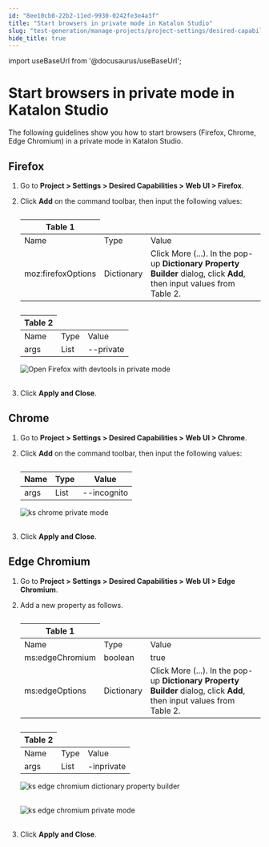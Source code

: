 ```yaml
---
id: "8ee10cb0-22b2-11ed-9930-0242fe3e4a3f"
title: "Start browsers in private mode in Katalon Studio"
slug: "test-generation/manage-projects/project-settings/desired-capabilities/start-browsers-in-private-mode-in-katalon-studio"
hide_title: true
---
```

import useBaseUrl from '@docusaurus/useBaseUrl';


# <a id="id" class="anchor_top_offset"/><a id="ariaid-title1" class="anchor_top_offset"/>Start browsers in private mode in <span xmlns="http://www.w3.org/1999/xhtml" className="ph">Katalon Studio</span> 

<p xmlns="http://www.w3.org/1999/xhtml" className="p">The following guidelines show you how to start browsers   (Firefox, Chrome, Edge Chromium) in a private mode in Katalon   Studio.</p> 

## <a id="id_1" class="anchor_top_offset"/>Firefox

<ol xmlns="http://www.w3.org/1999/xhtml" className="ol"><li className="li">     <p className="p">Go to <strong className="ph b">Project &gt; Settings &gt; Desired Capabilities         &gt; Web UI &gt; Firefox</strong>.</p>   </li><li className="li">     <p className="p">Click <strong className="ph b">Add</strong> on the command toolbar, then input       the following values:</p>     <table className="table"><caption /><colgroup><col /><col /><col /></colgroup><thead className="thead"><tr className><th className="entry anchor_top_offset" id="id_1__entry__1" colSpan={3}>Table 1</th></tr></thead><tbody className="tbody"><tr className><td className="entry" headers="id_1__entry__1 ">Name</td><td className="entry" headers="id_1__entry__1 ">Type</td><td className="entry" headers="id_1__entry__1 ">Value</td></tr><tr className><td className="entry" headers="id_1__entry__1 ">moz:firefoxOptions</td><td className="entry" headers="id_1__entry__1 ">Dictionary</td><td className="entry" headers="id_1__entry__1 ">Click More (...). In the pop-up <strong className="ph b">Dictionary Property               Builder</strong> dialog, click <strong className="ph b">Add</strong>, then input             values from Table 2.</td></tr></tbody></table>     <table className="table"><caption /><colgroup><col /><col /><col /></colgroup><thead className="thead"><tr className><th className="entry anchor_top_offset" id="id_1__entry__8" colSpan={3}>Table 2</th></tr></thead><tbody className="tbody"><tr className><td className="entry" headers="id_1__entry__8 ">Name</td><td className="entry" headers="id_1__entry__8 ">Type</td><td className="entry" headers="id_1__entry__8 ">Value</td></tr><tr className><td className="entry" headers="id_1__entry__8 ">args</td><td className="entry" headers="id_1__entry__8 ">List</td><td className="entry" headers="id_1__entry__8 ">--private</td></tr></tbody></table>     <p className="p">       <img className="image" src={useBaseUrl("https://github.com/katalon-studio/docs-images/raw/master/katalon-studio/docs/project-settings-new-ui/KS-DC-FIRFOX-Private-mode.png")} alt="Open Firefox with devtools in private mode" /><br /><br />     </p>   </li><li className="li">     <p className="p">Click <strong className="ph b">Apply and Close</strong>.</p>   </li></ol> 
    

## <a id="id_2" class="anchor_top_offset"/>Chrome

    
      
<ol xmlns="http://www.w3.org/1999/xhtml" className="ol">   <li className="li">     <p className="p">Go to <strong className="ph b">Project &gt; Settings &gt; Desired Capabilities         &gt; Web UI &gt; Chrome</strong>.</p>   </li>   <li className="li">     <p className="p">Click <strong className="ph b">Add</strong> on the command toolbar, then input       the following values:</p>     <table className="table"><caption /><thead className="thead">         <tr className>           <th className="entry anchor_top_offset" id="id_2__entry__1">Name</th>           <th className="entry anchor_top_offset" id="id_2__entry__2">Type</th>           <th className="entry anchor_top_offset" id="id_2__entry__3">Value</th>         </tr>       </thead><tbody className="tbody">         <tr className>           <td className="entry" headers="id_2__entry__1 id_2__entry__2 id_2__entry__3 ">args</td>           <td className="entry" headers="id_2__entry__1 id_2__entry__2 id_2__entry__3 ">List</td>           <td className="entry" headers="id_2__entry__1 id_2__entry__2 id_2__entry__3 ">--incognito</td>         </tr>       </tbody></table>     <p className="p">       <img className="image" src={useBaseUrl("https://github.com/katalon-studio/docs-images/raw/c057a1480081acac602a7847483260c61f106559/katalon-studio/docs/project-settings-new-ui/KS-DC-Chrome-INCOGNITO.png")} alt="ks chrome private mode" /><br /><br />     </p>   </li>   <li className="li">     <p className="p">Click <strong className="ph b">Apply and Close</strong>.</p>   </li> </ol> 
    
  
    

## <a id="id_3" class="anchor_top_offset"/>Edge Chromium

    
      
<ol xmlns="http://www.w3.org/1999/xhtml" className="ol">   <li className="li">     <p className="p">Go to <strong className="ph b">Project &gt; Settings &gt; Desired Capabilities         &gt; Web UI &gt; Edge Chromium</strong>.</p>   </li>   <li className="li">     <p className="p">Add a new property as follows.</p>     <table className="table"><caption /><colgroup><col /><col /><col /></colgroup><thead className="thead">         <tr className>           <th className="entry anchor_top_offset" id="id_3__entry__1" colSpan={3}>Table 1</th>         </tr>       </thead><tbody className="tbody">         <tr className>           <td className="entry" headers="id_3__entry__1 ">Name</td>           <td className="entry" headers="id_3__entry__1 ">Type</td>           <td className="entry" headers="id_3__entry__1 ">Value</td>         </tr>         <tr className>           <td className="entry" headers="id_3__entry__1 ">ms:edgeChromium</td>           <td className="entry" headers="id_3__entry__1 ">boolean</td>           <td className="entry" headers="id_3__entry__1 ">true</td>         </tr>         <tr className>           <td className="entry" headers="id_3__entry__1 ">ms:edgeOptions</td>           <td className="entry" headers="id_3__entry__1 ">Dictionary</td>           <td className="entry" headers="id_3__entry__1 ">Click More (...). In the pop-up <strong className="ph b">Dictionary Property               Builder</strong> dialog, click <strong className="ph b">Add</strong>, then input             values from Table 2.</td>         </tr>       </tbody></table>     <table className="table"><caption /><colgroup><col /><col /><col /></colgroup><thead className="thead">         <tr className>           <th className="entry anchor_top_offset" id="id_3__entry__11" colSpan={3}>Table 2</th>         </tr>       </thead><tbody className="tbody">         <tr className>           <td className="entry" headers="id_3__entry__11 ">Name</td>           <td className="entry" headers="id_3__entry__11 ">Type</td>           <td className="entry" headers="id_3__entry__11 ">Value</td>         </tr>         <tr className>           <td className="entry" headers="id_3__entry__11 ">args</td>           <td className="entry" headers="id_3__entry__11 ">List</td>           <td className="entry" headers="id_3__entry__11 ">-inprivate</td>         </tr>       </tbody></table>     <p className="p">       <img className="image" src={useBaseUrl("https://github.com/katalon-studio/docs-images/raw/master/katalon-studio/docs/project-settings-new-ui/KS-DC-Edge-Chromium-Private-mode-1.png")} alt="ks edge chromium dictionary property builder" /><br /><br />     </p>     <p className="p">       <img className="image" src={useBaseUrl("https://github.com/katalon-studio/docs-images/raw/master/katalon-studio/docs/project-settings-new-ui/KS-DC-Edge-Chromium-Private-mode-2.png")} alt="ks edge chromium private mode" /><br /><br />     </p>   </li>   <li className="li">     <p className="p">Click <strong className="ph b">Apply and Close</strong>.</p>   </li> </ol> 
    
  
